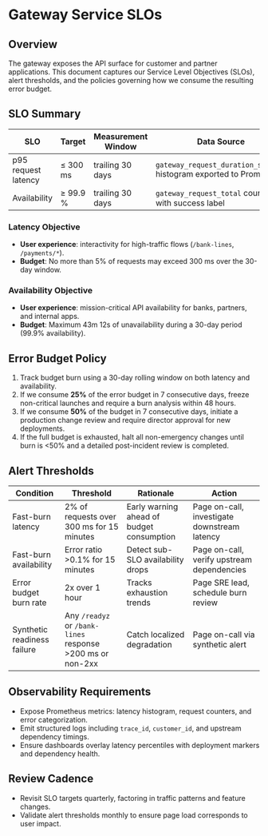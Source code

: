 # Gateway Service SLOs

## Overview
The gateway exposes the API surface for customer and partner applications. This document captures our
Service Level Objectives (SLOs), alert thresholds, and the policies governing how we consume the
resulting error budget.

## SLO Summary
| SLO | Target | Measurement Window | Data Source |
| --- | --- | --- | --- |
| p95 request latency | ≤ 300 ms | trailing 30 days | `gateway_request_duration_seconds` histogram exported to Prometheus |
| Availability | ≥ 99.9 % | trailing 30 days | `gateway_request_total` counter with success label |

### Latency Objective
* **User experience**: interactivity for high-traffic flows (`/bank-lines`, `/payments/*`).
* **Budget**: No more than 5% of requests may exceed 300 ms over the 30-day window.

### Availability Objective
* **User experience**: mission-critical API availability for banks, partners, and internal apps.
* **Budget**: Maximum 43m 12s of unavailability during a 30-day period (99.9% availability).

## Error Budget Policy
1. Track budget burn using a 30-day rolling window on both latency and availability.
2. If we consume **25%** of the error budget in 7 consecutive days, freeze non-critical launches
   and require a burn analysis within 48 hours.
3. If we consume **50%** of the budget in 7 consecutive days, initiate a production change review
   and require director approval for new deployments.
4. If the full budget is exhausted, halt all non-emergency changes until burn is <50% and a detailed
   post-incident review is completed.

## Alert Thresholds
| Condition | Threshold | Rationale | Action |
| --- | --- | --- | --- |
| Fast-burn latency | 2% of requests over 300 ms for 15 minutes | Early warning ahead of budget consumption | Page on-call, investigate downstream latency |
| Fast-burn availability | Error ratio >0.1% for 15 minutes | Detect sub-SLO availability drops | Page on-call, verify upstream dependencies |
| Error budget burn rate | 2x over 1 hour | Tracks exhaustion trends | Page SRE lead, schedule burn review |
| Synthetic readiness failure | Any `/readyz` or `/bank-lines` response >200 ms or non-2xx | Catch localized degradation | Page on-call via synthetic alert |

## Observability Requirements
* Expose Prometheus metrics: latency histogram, request counters, and error categorization.
* Emit structured logs including `trace_id`, `customer_id`, and upstream dependency timings.
* Ensure dashboards overlay latency percentiles with deployment markers and dependency health.

## Review Cadence
* Revisit SLO targets quarterly, factoring in traffic patterns and feature changes.
* Validate alert thresholds monthly to ensure page load corresponds to user impact.
